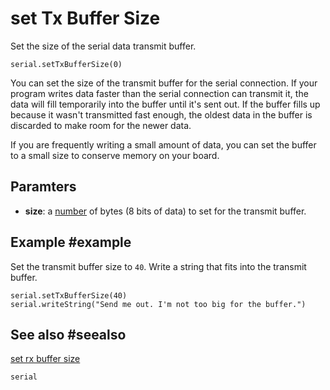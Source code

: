 # set Tx Buffer Size

Set the size of the serial data transmit buffer.

```sig
serial.setTxBufferSize(0)
```

You can set the size of the transmit buffer for the serial connection. If your program writes data faster than the serial connection can transmit it, the data will fill temporarily into the buffer until it's sent out. If the buffer fills up because it wasn't transmitted fast enough, the oldest data in the buffer is discarded to make room for the newer data.

If you are frequently writing a small amount of data, you can set the buffer to a small size to conserve memory on your board.

## Paramters

* **size**: a [number](/types/number) of bytes (8 bits of data) to set for the transmit buffer.

## Example #example

Set the transmit buffer size to `40`. Write a string that fits into the transmit buffer.

```blocks
serial.setTxBufferSize(40)
serial.writeString("Send me out. I'm not too big for the buffer.")
```

## See also #seealso

[set rx buffer size](/reference/serial/set-rx-buffer-size)

```package
serial
```